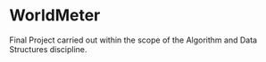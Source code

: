 # WorldMeter
Final Project carried out within the scope of the Algorithm and Data Structures discipline.
